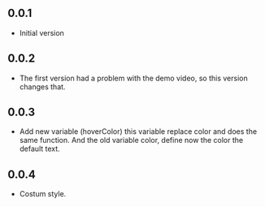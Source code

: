 ## 0.0.1
* Initial version

## 0.0.2
* The first version had a problem with the demo video, so this version changes that.

## 0.0.3
* Add new variable (hoverColor) this variable replace color and does the same function. And the old variable color, define now the color the default text.

## 0.0.4
* Costum style.
